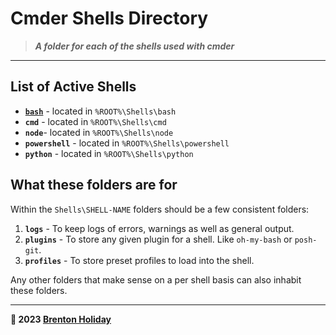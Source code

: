 # Cmder Shells Directory

> ***A folder for each of the shells used with cmder***

---

## List of Active Shells

- **[`bash`](bash/README.md)** - located in `%ROOT%\Shells\bash`
- **`cmd`** - located in `%ROOT%\Shells\cmd`
- **`node`**- located in `%ROOT%\Shells\node`
- **`powershell`** - located in `%ROOT%\Shells\powershell`
- **`python`** - located in `%ROOT%\Shells\python`

## What these folders are for

Within the `Shells\SHELL-NAME` folders should be a few consistent folders:

1. **`logs`** - To keep logs of errors, warnings as well as general output.
2. **`plugins`** - To store any given plugin for a shell. Like `oh-my-bash` or `posh-git`.
3. **`profiles`** - To store preset profiles to load into the shell.

Any other folders that make sense on a per shell basis can also inhabit these folders.

---

**🤍 2023 [Brenton Holiday](https://brenton.holiday)**
